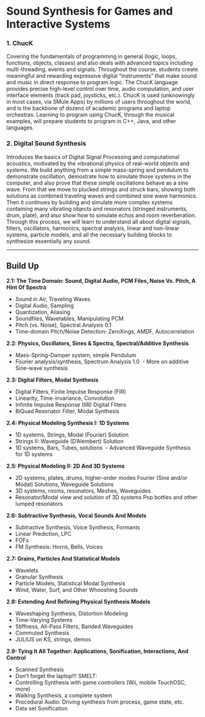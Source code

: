 # Sound Synthesis for Games and Interactive Systems


### 1. ChucK
Covering the fundamentals of programming in general (logic, loops, functions, objects, classes) and also deals with advanced topics including multi-threading, events and signals. Throughout the course, students create meaningful and rewarding expressive digital “instruments” that make sound and music in direct response to program logic. The ChucK language provides precise high-level control over time, audio computation, and user interface elements (track pad, joysticks, etc.). ChucK is used (unknowingly in most cases, via SMule Apps) by millions of users throughout the world, and is the backbone of dozens of academic programs and laptop orchestras. Learning to program using ChucK, through the musical examples, will prepare students to program in C++, Java, and other languages.


### 2. Digital Sound Synthesis
Introduces the basics of Digital Signal Processing and computational acoustics, motivated by the vibrational physics of real-world objects and systems. We build anything from a simple mass-spring and pendulum to demonstrate oscillation, demostrate how to simulate those systems in the computer, and also prove that these simple oscillations behave as a sine wave. From that we move to plucked strings and struck bars, showing both solutions as combined traveling waves and combined sine wave harmonics. Then it continues by building and simulate more complex systems containing many vibrating objects and resonators (stringed instruments, drum, plate), and also show how to simulate echos and room reverberation. Through this process, we will learn to understand all about digital signals, filters, oscillators, harmonics, spectral analysis, linear and non-linear systems, particle models, and all the necessary building blocks to synthesize essentially any sound.

-----

## Build Up


__2.1: The Time Domain: Sound, Digital Audio, PCM Files, Noise Vs. Pitch, A Hint Of Spectra__
  - Sound in Air, Traveling Waves
  - Digital Audio, Sampling
  - Quantization, Aliasing
  - Soundfiles, Wavetables, Manipulating PCM
  - Pitch (vs. Noise), Spectral Analysis 0.1
  - Time-domain Pitch/Noise Detection: ZeroXings, AMDF, Autocorrelation  
    
__2.2: Physics, Oscillators, Sines & Spectra, Spectral/Additive Synthesis__
  - Mass-Spring-Damper system, simple Pendulum
  - Fourier analysis/synthesis, Spectrum Analysis 1.0
  - More on additive Sine-wave synthesis  
  
__2.3: Digital Filters, Modal Synthesis__
  - Digital Filters, Finite Impulse Response (FIR)
  - Linearity, Time-invariance, Convolution
  - Infinite Impulse Response (IIR) Digital Filters
  - BiQuad Resonator Filter, Modal Synthesis  
    
__2.4: Physical Modeling Synthesis I: 1D Systems__
  - 1D systems, Strings, Modal (Fourier) Solution
  - Strings II: Waveguide (D’Alembert) Solution
  - 1D systems, Bars, Tubes, solutions
  - Advanced Waveguide Synthesis for 1D systems
  
__2.5: Physical Modeling II: 2D And 3D Systems__ 
  - 2D systems, plates, drums, higher-order modes Fourier (Sine and/or Modal) Solutions, Waveguide Solutions
  - 3D systems, rooms, resonators, Meshes, Waveguides
  - Resonator/Modal view and solution of 3D systems Pop bottles and other lumped resonators
  
__2.6: Subtractive Synthesis, Vocal Sounds And Models__ 
  - Subtractive Synthesis, Voice Synthesis, Formants
  - Linear Prediction, LPC
  - FOFs
  - FM Synthesis: Horns, Bells, Voices
  
__2.7: Grains, Particles And Statistical Models__
  - Wavelets
  - Granular Synthesis
  - Particle Models, Statistical Modal Synthesis
  - Wind, Water, Surf, and Other Whooshing Sounds

__2.8: Extending And Refining Physical Synthesis Models__ 
  - Waveshaping Synthesis, Distortion Modeling
  - Time-Varying Systems
  - Stiffness, All-Pass Filters, Banded Waveguides
  - Commuted Synthesis
  - JULIUS on KS, strings, demos

__2.9: Tying It All Together: Applications, Sonification, Interactions, And Control__
  - Scanned Synthesis
  - Don’t forget the laptop!!! SMELT:
  - Controlling Synthesis with game controllers (Wii, mobile TouchOSC, more)
  - Walking Synthesis, a complete system
  - Procedural Audio: Driving synthesis from process, game state, etc.
  - Data set Sonification

